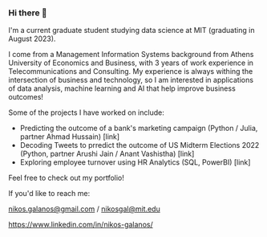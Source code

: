 ### Hi there 👋

I'm a current graduate student studying data science at MIT (graduating in August 2023).

I come from a Management Information Systems background from Athens University of Economics and Business, with 3 years of work experience in Telecommunications and Consulting. My experience is always withing the intersection of business and technology, so I am interested in applications of data analysis, machine learning and AI that help improve business outcomes!

Some of the projects I have worked on include:
- Predicting the outcome of a bank's marketing campaign (Python / Julia, partner Ahmad Hussain) [link]
- Decoding Tweets to prredict the outcome of US Midterm Elections 2022 (Python, partner Arushi Jain / Anant Vashistha) [link]
- Exploring employee turnover using HR Analytics (SQL, PowerBI) [link]

Feel free to check out my portfolio!

If you'd like to reach me:

nikos.galanos@gmail.com / nikosgal@mit.edu

https://www.linkedin.com/in/nikos-galanos/
